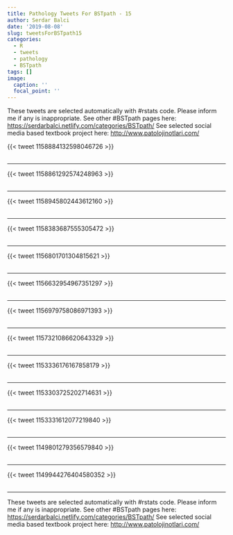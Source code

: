 ```yaml
---
title: Pathology Tweets For BSTpath - 15
author: Serdar Balci
date: '2019-08-08'
slug: tweetsForBSTpath15
categories:
  - R
  - tweets
  - pathology
  - BSTpath
tags: []
image:
  caption: ''
  focal_point: ''
---
```



These tweets are selected automatically with #rstats code. Please inform me if any is inappropriate.
See other #BSTpath pages here: https://serdarbalci.netlify.com/categories/BSTpath/ 
See selected social media based textbook project here: http://www.patolojinotlari.com/

{{< tweet 1158884132598046726 >}}
<br>
<br>
<hr>
{{< tweet 1158861292574248963 >}}
<br>
<br>
<hr>
{{< tweet 1158945802443612160 >}}
<br>
<br>
<hr>
{{< tweet 1158383687555305472 >}}
<br>
<br>
<hr>
{{< tweet 1156801701304815621 >}}
<br>
<br>
<hr>
{{< tweet 1156632954967351297 >}}
<br>
<br>
<hr>
{{< tweet 1156979758086971393 >}}
<br>
<br>
<hr>
{{< tweet 1157321086620643329 >}}
<br>
<br>
<hr>
{{< tweet 1153336176167858179 >}}
<br>
<br>
<hr>
{{< tweet 1153303725202714631 >}}
<br>
<br>
<hr>
{{< tweet 1153331612077219840 >}}
<br>
<br>
<hr>
{{< tweet 1149801279356579840 >}}
<br>
<br>
<hr>
{{< tweet 1149944276404580352 >}}
<br>
<br>
<hr>


These tweets are selected automatically with #rstats code. Please inform me if any is inappropriate.
See other #BSTpath pages here: https://serdarbalci.netlify.com/categories/BSTpath/ 
See selected social media based textbook project here: http://www.patolojinotlari.com/
